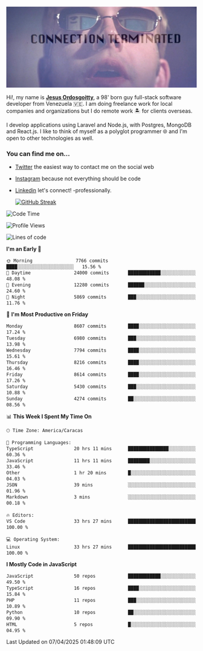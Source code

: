 ![hackers movie reference](./disconnected.jpg)

Hi!, my name is [**Jesus Ordosgoitty**](https://jodaz.dev), a 98' born guy full-stack software developer from Venezuela 🇻🇪. I am doing freelance work for local companies and organizations but I do remote work 🏝️ for clients overseas. 

I develop applications using Laravel and Node.js, with Postgres, MongoDB and React.js. I like to think of myself as a polyglot programmer 🌐 and I'm open to other technologies as well.

### You can find me on...

- [Twitter](https://twitter.com/jodaz_) the easiest way to contact me on the social web
- [Instagram](https://instagram.com/jodaz_) because not everything should be code
- [Linkedin](https://linkedin.com/in/jodaz) let's connect! -professionally.


    [![GitHub Streak](https://streak-stats.demolab.com?user=jodaz&theme=tokyonight)](https://git.io/streak-stats)

<!--START_SECTION:waka-->
![Code Time](http://img.shields.io/badge/Code%20Time-7%2C311%20hrs%2022%20mins-blue)

![Profile Views](http://img.shields.io/badge/Profile%20Views-0-blue)

![Lines of code](https://img.shields.io/badge/From%20Hello%20World%20I%27ve%20Written-83.4%20million%20lines%20of%20code-blue)

**I'm an Early 🐤** 

```text
🌞 Morning                7766 commits        ████░░░░░░░░░░░░░░░░░░░░░   15.56 % 
🌆 Daytime                24000 commits       ████████████░░░░░░░░░░░░░   48.08 % 
🌃 Evening                12280 commits       ██████░░░░░░░░░░░░░░░░░░░   24.60 % 
🌙 Night                  5869 commits        ███░░░░░░░░░░░░░░░░░░░░░░   11.76 % 
```
📅 **I'm Most Productive on Friday** 

```text
Monday                   8607 commits        ████░░░░░░░░░░░░░░░░░░░░░   17.24 % 
Tuesday                  6980 commits        ███░░░░░░░░░░░░░░░░░░░░░░   13.98 % 
Wednesday                7794 commits        ████░░░░░░░░░░░░░░░░░░░░░   15.61 % 
Thursday                 8216 commits        ████░░░░░░░░░░░░░░░░░░░░░   16.46 % 
Friday                   8614 commits        ████░░░░░░░░░░░░░░░░░░░░░   17.26 % 
Saturday                 5430 commits        ███░░░░░░░░░░░░░░░░░░░░░░   10.88 % 
Sunday                   4274 commits        ██░░░░░░░░░░░░░░░░░░░░░░░   08.56 % 
```


📊 **This Week I Spent My Time On** 

```text
🕑︎ Time Zone: America/Caracas

💬 Programming Languages: 
TypeScript               20 hrs 11 mins      ███████████████░░░░░░░░░░   60.36 % 
JavaScript               11 hrs 11 mins      ████████░░░░░░░░░░░░░░░░░   33.46 % 
Other                    1 hr 20 mins        █░░░░░░░░░░░░░░░░░░░░░░░░   04.03 % 
JSON                     39 mins             ░░░░░░░░░░░░░░░░░░░░░░░░░   01.96 % 
Markdown                 3 mins              ░░░░░░░░░░░░░░░░░░░░░░░░░   00.18 % 

🔥 Editors: 
VS Code                  33 hrs 27 mins      █████████████████████████   100.00 % 

💻 Operating System: 
Linux                    33 hrs 27 mins      █████████████████████████   100.00 % 
```

**I Mostly Code in JavaScript** 

```text
JavaScript               50 repos            ████████████░░░░░░░░░░░░░   49.50 % 
TypeScript               16 repos            ████░░░░░░░░░░░░░░░░░░░░░   15.84 % 
PHP                      11 repos            ███░░░░░░░░░░░░░░░░░░░░░░   10.89 % 
Python                   10 repos            ██░░░░░░░░░░░░░░░░░░░░░░░   09.90 % 
HTML                     5 repos             █░░░░░░░░░░░░░░░░░░░░░░░░   04.95 % 
```




 Last Updated on 07/04/2025 01:48:09 UTC
<!--END_SECTION:waka-->
